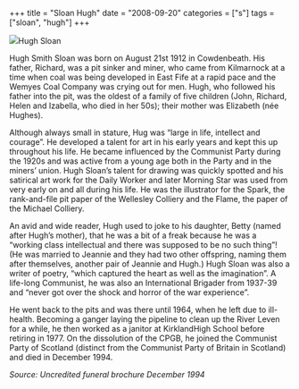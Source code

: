 +++
title = "Sloan Hugh"
date = "2008-09-20"
categories = ["s"]
tags = ["sloan", "hugh"]
+++

![](http://79.170.40.183/grahamstevenson.me.uk/images/stories/sloan%20hugh.jpg)Hugh Sloan

Hugh Smith Sloan was born on August 21st 1912 in Cowdenbeath. His father, Richard, was a pit sinker and miner, who came from Kilmarnock at a time when coal was being developed in East Fife at a rapid pace and the Wemyes Coal Company was crying out for men. Hugh, who followed his father into the pit, was the oldest of a family of five children (John, Richard, Helen and Izabella, who died in her 50s); their mother was Elizabeth (née Hughes).

Although always small in stature, Hug was “large in life, intellect and courage”. He developed a talent for art in his early years and kept this up throughout his life. He became influenced by the Communist Party during the 1920s and was active from a young age both in the Party and in the miners’ union. Hugh Sloan’s talent for drawing was quickly spotted and his satirical art work for the Daily Worker and later Morning Star was used from very early on and all during his life. He was the illustrator for the Spark, the rank-and-file pit paper of the Wellesley Colliery and the Flame, the paper of the Michael Colliery.

An avid and wide reader, Hugh used to joke to his daughter, Betty (named after Hugh’s mother), that he was a bit of a freak because he was a “working class intellectual and there was supposed to be no such thing”! (He was married to Jeannie and they had two other offspring, naming them after themselves, another pair of Jeannie and Hugh.) Hugh Sloan was also a writer of poetry, “which captured the heart as well as the imagination”. A life-long Communist, he was also an International Brigader from 1937-39 and “never got over the shock and horror of the war experience”.

He went back to the pits and was there until 1964, when he left due to ill-health. Becoming a ganger laying the pipeline to clean up the River Leven for a while, he then worked as a janitor at KirklandHigh School before retiring in 1977. On the dissolution of the CPGB, he joined the Communist Party of Scotland (distinct from the Communist Party of Britain in Scotland) and died in December 1994.

_Source: Uncredited funeral brochure December 1994_
